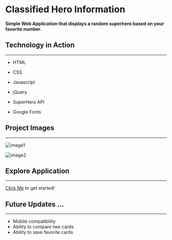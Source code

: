 # Classified Hero Information

**Simple Web Application that displays a random superhero based on your favorite number.**

## Technology in Action
---
- HTML 

- CSS

- Javascript

- jQuery

- SuperHero API

- Google Fonts

## Project Images
---
![image1](https://i.ibb.co/TBVzVFM/batman2.png)

![image2](https://i.ibb.co/JCvpbT9/batman1.png)


## Explore Application
---
[Click Me](www.google.com) to get started!

## Future Updates ...
---
- Mobile compatibility
- Ability to compare two cards
- Ability to save favorite cards